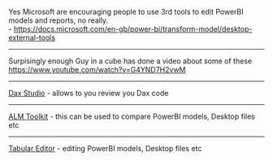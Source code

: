 Yes Microsoft are encouraging people to use 3rd tools to edit PowerBI models and reports, no really. </br> - https://docs.microsoft.com/en-gb/power-bi/transform-model/desktop-external-tools

------
Surpisingly enough Guy in a cube has done a video about some of these
https://www.youtube.com/watch?v=G4YND7H2vwM

-----
[Dax Studio](https://daxstudio.org/)  - allows to you review you Dax code

------
[ALM Toolkit](http://alm-toolkit.com/) - this can be used to compare PowerBI models, Desktop files etc

------
[Tabular Editor](https://tabulareditor.com/) - editing  PowerBI models, Desktop files etc

